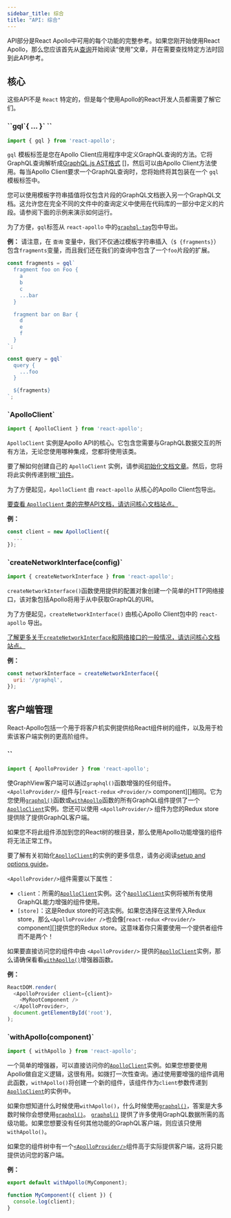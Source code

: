 ```yaml
---
sidebar_title: 综合
title: "API: 综合"
---
```


API部分是React Apollo中可用的每个功能的完整参考。如果您刚开始使用React Apollo，那么您应该首先从[查询](queries.html)开始阅读“使用”文章，并在需要查找特定方法时回到此API参考。

<h2 id="core">核心</h2>

这些API不是 `React` 特定的，但是每个使用Apollo的React开发人员都需要了解它们。

<h3 id="gql">``gql`{ ... }` ``</h3>

```js
import { gql } from 'react-apollo';
```

`gql` 模板标签是您在Apollo Client应用程序中定义GraphQL查询的方法。它将GraphQL查询解析成[GraphQL.js AST格式] []，然后可以由Apollo Client方法使用。每当Apollo Client要求一个GraphQL查询时，您将始终将其包装在一个 `gql` 模板标签中。

您可以使用模板字符串插值将仅包含片段的GraphQL文档嵌入另一个GraphQL文档。这允许您在完全不同的文件中的查询定义中使用在代码库的一部分中定义的片段。请参阅下面的示例来演示如何运行。

为了方便，`gql`标签从 `react-apollo` 中的[`graphql-tag`][]包中导出。

[GraphQL.js AST格式]: https://github.com/graphql/graphql-js/blob/d92dd9883b76e54babf2b0ffccdab838f04fc46c/src/language/ast.js
[`graphql-tag`]: https://www.npmjs.com/package/graphql-tag

**例：**
请注意，在 `查询` 变量中，我们不仅通过模板字符串插入（`$ {fragments}`）包含`fragments`变量，而且我们还在我们的查询中包含了一个`foo`片段的扩展。

```js
const fragments = gql`
  fragment foo on Foo {
    a
    b
    c
    ...bar
  }

  fragment bar on Bar {
    d
    e
    f
  }
`;

const query = gql`
  query {
    ...foo
  }

  ${fragments}
`;
```

<h3 id="ApolloClient">`ApolloClient`</h3>

```js
import { ApolloClient } from 'react-apollo';
```

`ApolloClient` 实例是Apollo API的核心。它包含您需要与GraphQL数据交互的所有方法，无论您使用哪种集成，您都将使用该类。

要了解如何创建自己的 `ApolloClient` 实例，请参阅[初始化文档文章](initialization.html)。然后，您将将此实例传递到根[`<ApolloProvider />'组件](＃ApolloProvider)。

为了方便起见，`ApolloClient` 由 `react-apollo` 从核心的Apollo Client包导出。

[要查看 `ApolloClient` 类的完整API文档，请访问核心文档站点。](../core/apollo-client-api.html#apollo-client)

**例：**

```js
const client = new ApolloClient({
  ...
});
```

<h3 id="createNetworkInterface">`createNetworkInterface(config)`</h3>

```js
import { createNetworkInterface } from 'react-apollo';
```

`createNetworkInterface()`函数使用提供的配置对象创建一个简单的HTTP网络接口，该对象包括Apollo将用于从中获取GraphQL的URI。

为了方便起见，`createNetworkInterface()` 由核心Apollo Client包中的 `react-apollo` 导出。

[了解更多关于`createNetworkInterface`和网络接口的一般情况，请访问核心文档站点。](../core/network.html)

**例：**

```js
const networkInterface = createNetworkInterface({
  uri: '/graphql',
});
```

<h2 id="client-management">客户端管理</h2>

React-Apollo包括一个用于将客户机实例提供给React组件树的组件，以及用于检索该客户端实例的更高阶组件。

<h3 id="ApolloProvider" title="ApolloProvider">`<ApolloProvider client={client} />`</h3>

```js
import { ApolloProvider } from 'react-apollo';
```

使GraphView客户端可以通过`graphql()`函数增强的任何组件。 `<ApolloProvider/>` 组件与[`react-redux` `<Provider/>` component][]相同。它为您使用[`graphql()`](#graphql)函数或[`withApollo`](#withApollo)函数的所有GraphQL组件提供了一个[`ApolloClient`][]实例。您还可以使用 `<ApolloProvider/>` 组件为您的Redux store 提供除了提供GraphQL客户端。

如果您不将此组件添加到您的React树的根目录，那么使用Apollo功能增强的组件将无法正常工作。

要了解有关初始化[`ApolloClient`][]的实例的更多信息，请务必阅读[setup and options guide](initialization.html)。

`<ApolloProvider/>`组件需要以下属性：

- `client`：所需的[`ApolloClient`][]实例。这个[`ApolloClient`][]实例将被所有使用GraphQL能力增强的组件使用。
- `[store]`：这是Redux store的可选实例。如果您选择在这里传入Redux store，那么`<ApolloProvider />`也会像[`react-redux` `<Provider/>` component][]提供您的Redux store。这意味着你只需要使用一个提供者组件而不是两个！

如果要直接访问您的组件中由 `<ApolloProvider/>` 提供的[`ApolloClient`][]实例，那么请确保看看[`withApollo()`](#withApollo)增强器函数。

[`react-redux` `<Provider/>` 组件]: https://github.com/reactjs/react-redux/blob/master/docs/api.md#provider-store
[`ApolloClient`]: ../core/apollo-client-api.html#apollo-client

**例：**

```js
ReactDOM.render(
  <ApolloProvider client={client}>
    <MyRootComponent />
  </ApolloProvider>,
  document.getElementById('root'),
);
```

<h3 id="withApollo">`withApollo(component)`</h3>

```js
import { withApollo } from 'react-apollo';
```

一个简单的增强器，可以直接访问你的[`ApolloClient`][]实例。如果您想要使用Apollo做自定义逻辑，这很有用。如拨打一次性查询。通过使用要增强的组件调用此函数，`withApollo()`将创建一个新的组件，该组件作为`client`参数传递到[`ApolloClient`][]的实例中。

如果你想知道什么时候使用`withApollo()`，什么时候使用[`graphql()`](#graphql)，答案是大多数时候你会想使用[`graphql()`](#graphql)。 [`graphql()`](#graphql) 提供了许多使用GraphQL数据所需的高级功能。如果您想要没有任何其他功能的GraphQL客户端，则应该只使用`withApollo()`。

如果您的组件树中有一个[`<ApolloProvider/>`](#ApolloProvider)组件高于实际提供客户端，这将只能提供访问您的客户端。

[`ApolloClient`]: ../core/apollo-client-api.html#apollo-client

**例：**

```js
export default withApollo(MyComponent);

function MyComponent({ client }) {
  console.log(client);
}
```
